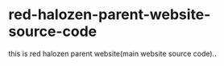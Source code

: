 # red-halozen-parent-website-source-code
this is red halozen parent website(main website source code)..

